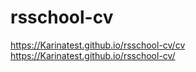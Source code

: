 # rsschool-cv
https://Karinatest.github.io/rsschool-cv/cv
https://Karinatest.github.io/rsschool-cv/

